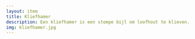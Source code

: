 ```yaml
--- 
layout: item
title: Kliefhamer
description: Een kliefhamer is een stompe bijl om loofhout te klieven. De hamerkant wordt gebruikt om op vel- en kliefwiggen te slaan.
img: kliefhamer.jpg
---
```

